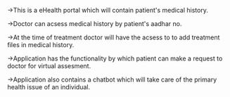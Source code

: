 ->This is a eHealth portal which will contain patient's medical history.

->Doctor can acsess medical history by patient's aadhar no.

->At the time of treatment doctor will have the acsess to to add treatment files in medical history.

->Application has the functionality by which patient can make a request to doctor for virtual assesment.

->Application also contains a chatbot which will take care of the primary health issue of an individual.
